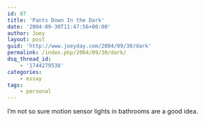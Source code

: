 ```yaml
---
id: 87
title: 'Pants Down In the Dark'
date: '2004-09-30T11:47:56+00:00'
author: Joey
layout: post
guid: 'http://www.joeyday.com/2004/09/30/dark'
permalink: /index.php/2004/09/30/dark/
dsq_thread_id:
    - '1744279538'
categories:
    - essay
tags:
    - personal
---
```


I’m not so sure motion sensor lights in bathrooms are a good idea.